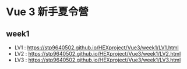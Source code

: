 # Vue 3 新手夏令營

## week1
* LV1 : https://stp9640502.github.io/HEXproject/Vue3/week1/LV1.html
* LV2 : https://stp9640502.github.io/HEXproject/Vue3/week1/LV2.html
* LV3 : https://stp9640502.github.io/HEXproject/Vue3/week1/LV3.html